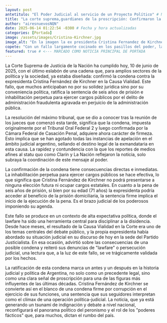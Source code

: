 ```yaml
---
layout: post
antetitulo: "El Poder Judicial al servicio de un Proyecto Político" # Nuevo campo para el antetítulo
title: "La corte suprema,guardianes de la proscripción: Confirmaron la condena a Cristina Kirchner y cerraron un capítulo de Lawfare."
author: "airesnuevosNQN"
date: 2025-06-14 01:22:54 -0300 # Fecha y hora actualizadas
categories: [Portada]
image: /assets/images/Cristina-Kirchner.jpg
image_alt: "En la imagen la ex presidenta Cristina Fernandez de Kirchner"
copete: "Con un fallo largamente cocinado en los pasillos del poder, la Corte Suprema de Justicia de la Nación ratificó hoy la condena a seis años de prisión e inhabilitación perpetua contra la expresidenta Cristina Fernández de Kirchner en la Causa Vialidad. La decisión, esperada por los grandes poderes fácticos, consolida una proscripción política que el kirchnerismo denunciaba desde hace años.."
featured: true # <--- MARCADO COMO NOTICIA PRINCIPAL DE PORTADA
---
```


La Corte Suprema de Justicia de la Nación ha cumplido hoy, 10 de junio de 2025, con el último eslabón de una cadena que, para amplios sectores de la política y la sociedad, ya estaba diseñada: confirmó la condena contra la expresidenta Cristina Fernández de Kirchner en la Causa Vialidad. Este fallo, que muchos anticipaban no por su solidez jurídica sino por su conveniencia política, ratifica la sentencia de seis años de prisión e inhabilitación perpetua para ejercer cargos públicos por el delito de administración fraudulenta agravada en perjuicio de la administración pública.

La resolución del máximo tribunal, que se dio a conocer tras la reunión de los jueces que comenzó esta tarde, significa que la condena, impuesta originalmente por el Tribunal Oral Federal 2 y luego confirmada por la Cámara Federal de Casación Penal, adquiere ahora carácter de firmeza. Esto implica que se han agotado todas las instancias de apelación en el ámbito judicial argentino, sellando el destino legal de la exmandataria en esta causa. La rapidez y contundencia con la que los reportes de medios afines al statu quo como Clarín y La Nación reflejaron la noticia, solo subraya la coordinación de este mensaje al poder.

La confirmación de la condena tiene consecuencias directas e inmediatas. La inhabilitación perpetua para ejercer cargos públicos se hace efectiva, lo que significa que Cristina Fernández de Kirchner no podrá presentarse a ninguna elección futura ni ocupar cargos estatales. En cuanto a la pena de seis años de prisión, si bien por su edad (71 años) la expresidenta podría acceder al beneficio de la prisión domiciliaria, la sentencia firme implica el inicio de la ejecución de la pena. Es el brazo judicial de los poderosos imponiendo su agenda.

Este fallo se produce en un contexto de alta expectativa política, donde el lawfare ha sido una herramienta central para disciplinar a la disidencia. Desde hace meses, el resultado de la Causa Vialidad en la Corte era uno de los temas centrales del debate público, y la propia expresidenta había abordado su situación judicial en su discurso de hoy en la sede del Partido Justicialista. En esa ocasión, advirtió sobre las consecuencias de una posible condena y reiteró sus denuncias de "lawfare" o persecución judicial, una lectura que, a la luz de este fallo, se ve trágicamente validada por los hechos.

La ratificación de esta condena marca un antes y un después en la historia judicial y política de Argentina, no solo como un precedente legal, sino como una clara señal de proscripción para una de las figuras más influyentes de las últimas décadas. Cristina Fernández de Kirchner se convierte así en el blanco de una condena firme por corrupción en el ejercicio de sus funciones, una sentencia que sus seguidores interpretan como el clímax de una operación política-judicial. La noticia, que ya está generando un tsunami de indignación y debate a nivel nacional, reconfigurará el panorama político del peronismo y el rol de los "poderes fácticos" que, para muchos, dictan el rumbo del país.